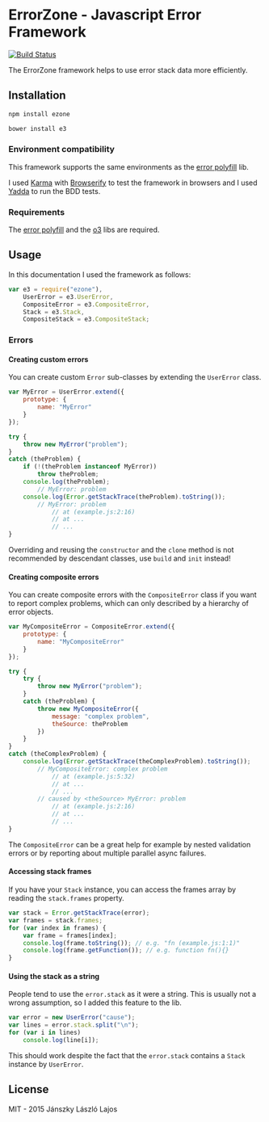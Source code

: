# ErrorZone - Javascript Error Framework

[![Build Status](https://travis-ci.org/inf3rno/e3.png?branch=master)](https://travis-ci.org/inf3rno/e3)

The ErrorZone framework helps to use error stack data more efficiently.

## Installation

```bash
npm install ezone
```

```bash
bower install e3
```

### Environment compatibility

This framework supports the same environments as the [error polyfill](https://github.com/inf3rno/error-polyfill) lib.

I used [Karma](https://github.com/karma-runner/karma) with [Browserify](https://github.com/substack/node-browserify) to test the framework in browsers and I used [Yadda](https://github.com/acuminous/yadda) to run the BDD tests.

### Requirements

The [error polyfill](https://github.com/inf3rno/error-polyfill) and the [o3](https://github.com/inf3rno/o3) libs are required.

## Usage

In this documentation I used the framework as follows:

```js
var e3 = require("ezone"),
    UserError = e3.UserError,
    CompositeError = e3.CompositeError,
    Stack = e3.Stack,
    CompositeStack = e3.CompositeStack;
```

### Errors

#### Creating custom errors

You can create custom `Error` sub-classes by extending the `UserError` class.

```js
var MyError = UserError.extend({
    prototype: {
        name: "MyError"
    }
});

try {
    throw new MyError("problem");
}
catch (theProblem) {
    if (!(theProblem instanceof MyError))
        throw theProblem;
    console.log(theProblem);
        // MyError: problem
    console.log(Error.getStackTrace(theProblem).toString());
        // MyError: problem
            // at (example.js:2:16)
            // at ...
            // ...
}
```

Overriding and reusing the `constructor` and the `clone` method is not recommended by descendant classes, use `build` and `init` instead!

#### Creating composite errors

You can create composite errors with the `CompositeError` class if you want to report complex problems, which can only described by a hierarchy of error objects.

```js
var MyCompositeError = CompositeError.extend({
    prototype: {
        name: "MyCompositeError"
    }
});

try {
    try {
        throw new MyError("problem");
    }
    catch (theProblem) {
        throw new MyCompositeError({
            message: "complex problem",
            theSource: theProblem
        })
    }
}
catch (theComplexProblem) {
    console.log(Error.getStackTrace(theComplexProblem).toString());
        // MyCompositeError: complex problem
            // at (example.js:5:32)
            // at ...
            // ...
        // caused by <theSource> MyError: problem
            // at (example.js:2:16)
            // at ...
            // ...
}
```

The `CompositeError` can be a great help for example by nested validation errors or by reporting about multiple parallel async failures.

#### Accessing stack frames

If you have your `Stack` instance, you can access the frames array by reading the `stack.frames` property.

```js
var stack = Error.getStackTrace(error);
var frames = stack.frames;
for (var index in frames) {
    var frame = frames[index];
    console.log(frame.toString()); // e.g. "fn (example.js:1:1)"
    console.log(frame.getFunction()); // e.g. function fn(){}
}
```

#### Using the stack as a string

People tend to use the `error.stack` as it were a string. This is usually not a wrong assumption, so I added this feature to the lib.

```js
var error = new UserError("cause");
var lines = error.stack.split("\n");
for (var i in lines)
    console.log(line[i]);
```

This should work despite the fact that the `error.stack` contains a `Stack` instance by `UserError`.

## License

MIT - 2015 Jánszky László Lajos